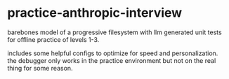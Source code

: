 # practice-anthropic-interview

barebones model of a progressive filesystem with llm generated unit tests for offline practice of levels 1-3.

includes some helpful configs to optimize for speed and personalization. the debugger only works in the practice environment but not on the real thing for some reason.
